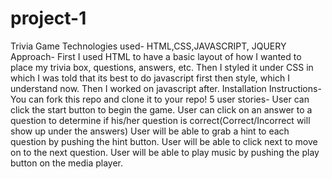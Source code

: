 # project-1
Trivia Game
Technologies used- HTML,CSS,JAVASCRIPT, JQUERY
Approach- First I used HTML to have a basic layout of how I wanted to place my trivia box, questions, answers, etc.  Then I styled it under CSS in which I was told that its best to do javascript first then style, which I understand now.  Then I worked on javascript after.
Installation Instructions- You can fork this repo and clone it to your repo!
5 user stories- User can click the start button to begin the game. User can click on an answer to a question to determine if his/her question is correct(Correct/Incorrect will show up under the answers) User will be able to grab a hint to each question by pushing the hint button.  User will be able to click next to move on to the next question.  User will be able to play music by pushing the play button on the media player.
